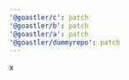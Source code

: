 ```yaml
---
'@goastler/c': patch
'@goastler/b': patch
'@goastler/a': patch
'@goastler/dummyrepo': patch
---
```


x
